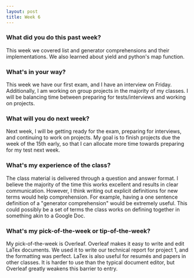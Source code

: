 ```yaml
---
layout: post
title: Week 6
---
```


### What did you do this past week?

This week we covered list and generator comprehensions and their implementations. We also learned about yield and python's map function.

### What's in your way?

This week we have our first exam, and I have an interview on Friday. Additionally, I am working on group projects in the majority of my classes. I will be balancing time between preparing for tests/interviews and working on projects.

### What will you do next week?

Next week, I will be getting ready for the exam, preparing for interviews, and continuing to work on projects. My goal is to finish projects due the week of the 15th early, so that I can allocate more time towards preparing for my test next week. 

### What's my experience of the class?

The class material is delivered through a question and answer format. I believe the majority of the time this works excellent and results in clear communication. However, I think writing out explicit definitions for new terms would help comprehension. For example, having a one sentence definition of a "generator comprehension" would be extremely useful. This could possibly be a set of terms the class works on defining together in something akin to a Google Doc. 

### What's my pick-of-the-week or tip-of-the-week?

My pick-of-the-week is Overleaf. Overleaf makes it easy to write and edit LaTex documents. We used it to write our technical report for project 1, and the formatting was perfect. LaTex is also useful for resumés and papers in other classes. It is harder to use than the typical document editor, but Overleaf greatly weakens this barrier to entry.
